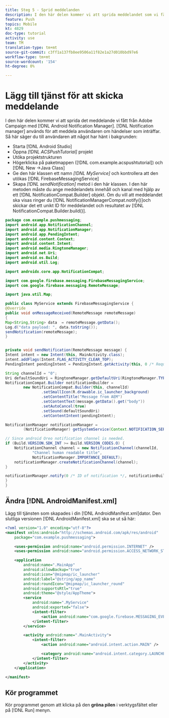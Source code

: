 ```yaml
---
title: Steg 5 - Sprid meddelanden
description: I den här delen kommer vi att sprida meddelandet som vi fått från Adobe Campaign med Android Notification Manager.Firebase
feature: Push
topics: Mobile
kt: 4829
doc-type: tutorial
activity: use
team: TM
translation-type: tm+mt
source-git-commit: c3ff1a137fb8ee9506a11f82e1a27d010bbd97e6
workflow-type: tm+mt
source-wordcount: '154'
ht-degree: 0%

---
```


# Lägg till tjänst för att skicka meddelande

I den här delen kommer vi att sprida det meddelande vi fått från Adobe Campaign med [!DNL Android Notification Manager]. [!DNL Notification manager] används för att meddela användaren om händelser som inträffar.
Så här säger du till användaren att något har hänt i bakgrunden:

* Starta [!DNL Android Studio]
* Öppna *[!DNL ACSPushTutorial]* projekt
* Utöka projektstrukturen
* Högerklicka på paketmappen ([!DNL com.example.acspushtutorial]) och [!DNL New ->Java Class]
* Ge den här klassen ett namn *[!DNL MyService]* och kontrollera att den utökas [!DNL FirebaseMessagingService]
* Skapa *[!DNL sendNotification]* metod i den här klassen. I den här metoden måste du ange meddelandets innehåll och kanal med hjälp av ett [!DNL NotificationCompat.Builder] objekt. Om du vill att meddelandet ska visas ringer du [!DNL NotificationManagerCompat.notify()]och skickar det ett unikt ID för meddelandet och resultatet av [!DNL NotificationCompat.Builder.build()].

```java
package com.example.pushmessaging;
import android.app.NotificationChannel;
import android.app.NotificationManager;
import android.app.PendingIntent;
import android.content.Context;
import android.content.Intent;
import android.media.RingtoneManager;
import android.net.Uri;
import android.os.Build;
import android.util.Log;

import androidx.core.app.NotificationCompat;

import com.google.firebase.messaging.FirebaseMessagingService;
import com.google.firebase.messaging.RemoteMessage;

import java.util.Map;

public class MyService extends FirebaseMessagingService {
@Override
public void onMessageReceived(RemoteMessage remoteMessage)
{
Map<String,String> data  = remoteMessage.getData();
Log.d("data payload: ", data.toString());
sendNotification(remoteMessage);
}


private void sendNotification(RemoteMessage message) {
Intent intent = new Intent(this, MainActivity.class);
intent.addFlags(Intent.FLAG_ACTIVITY_CLEAR_TOP);
PendingIntent pendingIntent = PendingIntent.getActivity(this, 0 /* Request code */, intent, PendingIntent.FLAG_ONE_SHOT);

String channelId = "0";
Uri defaultSoundUri = RingtoneManager.getDefaultUri(RingtoneManager.TYPE_NOTIFICATION);
NotificationCompat.Builder notificationBuilder =
        new NotificationCompat.Builder(this, channelId)
                .setSmallIcon(R.drawable.ic_launcher_background)
                .setContentTitle("Message from AEM")
                .setContentText(message.getData().get("body"))
                .setAutoCancel(true)
                .setSound(defaultSoundUri)
                .setContentIntent(pendingIntent);

NotificationManager notificationManager =
        (NotificationManager) getSystemService(Context.NOTIFICATION_SERVICE);

// Since android Oreo notification channel is needed.
if (Build.VERSION.SDK_INT >= Build.VERSION_CODES.O) {
    NotificationChannel channel = new NotificationChannel(channelId,
            "Channel human readable title",
            NotificationManager.IMPORTANCE_DEFAULT);
    notificationManager.createNotificationChannel(channel);
}

notificationManager.notify(0 /* ID of notification */, notificationBuilder.build());
}
}
```

## Ändra [!DNL AndroidManifest.xml]

Lägg till tjänsten som skapades i din [!DNL AndroidManifest.xml]dator. Den slutliga versionen [!DNL AndroidManifest.xml] ska se ut så här:

```xml
<?xml version="1.0" encoding="utf-8"?>
<manifest xmlns:android="http://schemas.android.com/apk/res/android"
    package="com.example.pushmessaging">

    <uses-permission android:name="android.permission.INTERNET" />
    <uses-permission android:name="android.permission.ACCESS_NETWORK_STATE" />

    <application
        android:name=".MainApp"
        android:allowBackup="true"
        android:icon="@mipmap/ic_launcher"
        android:label="@string/app_name"
        android:roundIcon="@mipmap/ic_launcher_round"
        android:supportsRtl="true"
        android:theme="@style/AppTheme">
        <service
            android:name=".MyService"
            android:exported="false">
            <intent-filter>
                <action android:name="com.google.firebase.MESSAGING_EVENT" />
            </intent-filter>
        </service>

        <activity android:name=".MainActivity">
            <intent-filter>
                <action android:name="android.intent.action.MAIN" />

                <category android:name="android.intent.category.LAUNCHER" />
            </intent-filter>
        </activity>
    </application>

</manifest>
```

## Kör programmet

Kör programmet genom att klicka på den **gröna pilen** i verktygsfältet eller på [!DNL Run] menyn.
